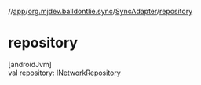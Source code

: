//[app](../../../index.md)/[org.mjdev.balldontlie.sync](../index.md)/[SyncAdapter](index.md)/[repository](repository.md)

# repository

[androidJvm]\
val [repository](repository.md): [INetworkRepository](../../org.mjdev.balldontlie.repository.def/-i-network-repository/index.md)
